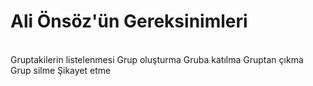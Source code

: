 <h1>Ali Önsöz'ün Gereksinimleri</h1>
<br>
Gruptakilerin listelenmesi
Grup oluşturma
Gruba katılma
Gruptan çıkma
Grup silme
Şikayet etme
